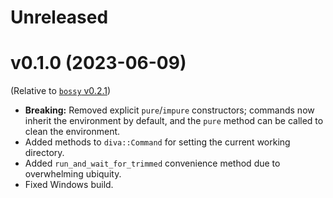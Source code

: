 # Unreleased

# v0.1.0 (2023-06-09)

(Relative to [`bossy` v0.2.1](https://github.com/BrainiumLLC/bossy/blob/master/CHANGELOG.md#021-2021-01-08))

- **Breaking:** Removed explicit `pure`/`impure` constructors; commands now inherit the environment by default, and the `pure` method can be called to clean the environment.
- Added methods to `diva::Command` for setting the current working directory.
- Added `run_and_wait_for_trimmed` convenience method due to overwhelming ubiquity.
- Fixed Windows build.
